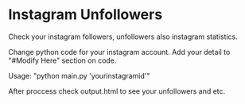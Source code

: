 # Instagram Unfollowers
Check your instagram followers, unfollowers also instagram statistics.

Change python code for your instagram account.
Add your detail to "#Modify Here" section on code.

Usage: "python main.py 'yourinstagramid'"

After proccess check output.html to see your unfollowers and etc.
